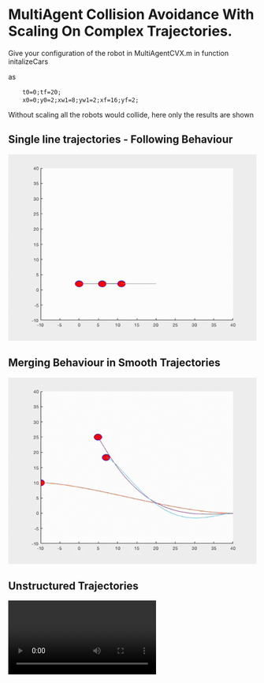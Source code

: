 # MultiAgent Collision Avoidance With Scaling On Complex Trajectories. 

Give your configuration of the robot in MultiAgentCVX.m in function initalizeCars 

as 

```    
	t0=0;tf=20;    
    x0=0;y0=2;xw1=8;yw1=2;xf=16;yf=2;

```
Without scaling all the robots would collide, here only the results are shown
## Single line trajectories - Following Behaviour 
![1](gifs/3cars_queued.gif)


## Merging Behaviour in Smooth Trajectories
![2](gifs/merge_test_case2.gif)


## Unstructured Trajectories 
![3](gifs/merge_test_case3.mp4)
